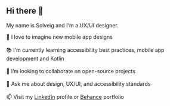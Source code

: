 ## Hi there 👋

<!--**solveig-boivin/solveig-boivin** is a ✨ _special_ ✨ repository because its `README.md` (this file) appears on your GitHub profile.-->

My name is Solveig and I'm a UX/UI designer.

🎨 I love to imagine new mobile app designs <br/><br/>
📚 I'm currently learning accessibility best practices, mobile app development and Kotlin <br/><br/>
🔭 I’m looking to collaborate on open-source projects <br/><br/>
💬 Ask me about design, UX/UI, and accessibility standards <br/><br/>
📫 Visit my [LinkedIn](https://www.linkedin.com/in/solveig-boivin-997086236/) profile or [Behance](https://www.behance.net/solveigboivin) portfolio <br /><br />
